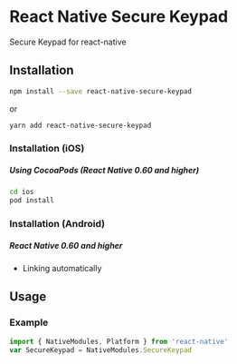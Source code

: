 # React Native Secure Keypad

Secure Keypad for react-native

## Installation

```sh
npm install --save react-native-secure-keypad
```

or

```sh
yarn add react-native-secure-keypad
```

### Installation (iOS)

##### Using CocoaPods (React Native 0.60 and higher)

```sh
cd ios
pod install
```

### Installation (Android)

##### React Native 0.60 and higher
- Linking automatically

## Usage

### Example

```js
import { NativeModules, Platform } from 'react-native'
var SecureKeypad = NativeModules.SecureKeypad

```
